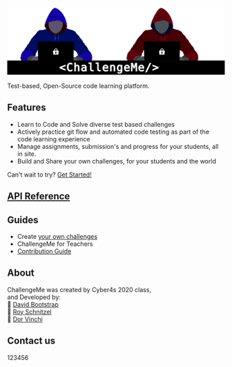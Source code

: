 ![Mysterious Hacker men use laptops to code](photos/CM_Double.svg)

Test-based, Open-Source code learning platform.

## Features
- Learn to Code and Solve diverse test based challenges
- Actively practice git flow and automated code testing as part of the code learning experience
- Manage assignments, submission's and progress for your students, all in site.
- Build and Share your own challenges, for your students and the world

Can't wait to try? [Get Started!](https://david35008.github.io/Challengeme-DevelopmentGuides/Guides/getting-started.md)

## [API Reference](https://david35008.github.io/Challengeme-Development/API/index.html)
## Guides
<!-- TODO -->
- Create [your own challenges](https://david35008.github.io/Challengeme-DevelopmentGuides/guides/addChallenge.md)
- ChallengeMe for Teachers 
- [Contribution Guide](https://david35008.github.io/Challengeme-DevelopmentGuides/Guides/contribute.html)
## About
ChallengeMe was created by Cyber4s 2020 class,  
and Developed by:  
🥾 [David Bootstrap](https://github.com/david35008)  
🍗 [Roy Schnitzel](https://github.com/RoyShnitzel)  
🎨 [Dor Vinchi](https://github.com/DorKachlon)

## Contact us
123456